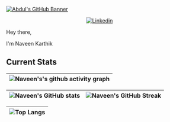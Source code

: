 [![Abdul's GitHub Banner](./assets/GithubBanner.png)](https://abdulfarhan.com)

<p align="center">
  <a href="https://www.linkedin.com/in/naveen-karthik-66ab46207//">
    <img src="https://img.shields.io/badge/Naveen Karthik Reddy-%230077B5.svg?style=for-the-badge&logo=linkedin&logoColor=white" alt="Linkedin" />
 </a>


Hey there,

I'm Naveen Karthik

## Current Stats

|   ![Naveen's's github activity graph](https://activity-graph.herokuapp.com/graph?username=tireless-22&theme=rogue) |
| :---: |

| ![Naveen's GitHub stats](https://github-readme-stats.vercel.app/api?username=tireless-22&show_icons=true&theme=city_lights) | ![Naveen's GitHub Streak](https://github-readme-streak-stats.herokuapp.com/?user=tireless-22&theme=city-lights) |
| :---: | :---: |

| ![Top Langs](https://github-readme-stats.vercel.app/api/top-langs/?username=tireless-22&theme=city_lights) |
| :---: |
